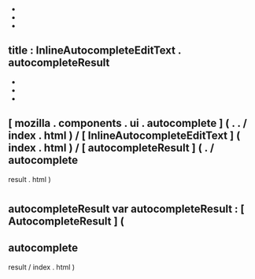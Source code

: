 -
-
-
title
:
InlineAutocompleteEditText
.
autocompleteResult
-
-
-
-
[
mozilla
.
components
.
ui
.
autocomplete
]
(
.
.
/
index
.
html
)
/
[
InlineAutocompleteEditText
]
(
index
.
html
)
/
[
autocompleteResult
]
(
.
/
autocomplete
-
result
.
html
)
#
autocompleteResult
var
autocompleteResult
:
[
AutocompleteResult
]
(
-
autocomplete
-
result
/
index
.
html
)
